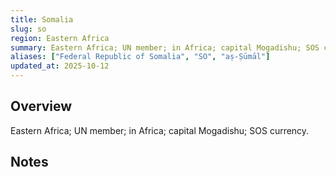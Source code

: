 ```yaml
---
title: Somalia
slug: so
region: Eastern Africa
summary: Eastern Africa; UN member; in Africa; capital Mogadishu; SOS currency.
aliases: ["Federal Republic of Somalia", "SO", "aṣ-Ṣūmāl"]
updated_at: 2025-10-12
---
```


## Overview

Eastern Africa; UN member; in Africa; capital Mogadishu; SOS currency.

## Notes

<!-- Add your first note below -->
